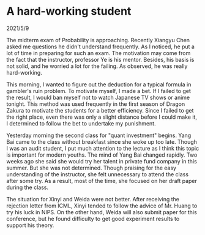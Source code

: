# A hard-working student
2021/5/9

The midterm exam of Probability is approaching. Recently
Xiangyu Chen asked me questions he didn't understand frequently.
As I noticed, he put a lot of time in preparing for such an exam.
The motivation may come from the fact that the instructor, professor
Ye is his mentor. Besides, his basis is not solid, and he worried a lot
for the failing. As observed, he was really hard-working.

This morning, I wanted to figure out the deduction for a typical formula in
gambler's ruin problem. To motivate myself, I made a bet. If I failed to
get the result, I would ban myself not to watch Japanese TV shows or anime
tonight. This method was used frequently in the first season of Dragon Zakura
to motivate the students for a better efficiency. Since I failed to get
the right place, even there was only a slight distance before I could make it,
I determined to follow the bet to undertake my punishment.

Yesterday morning the second class for "quant investment" begins. Yang Bai
came to the class without breakfast since she woke up too late.
Though I was an audit student, I put much attention to the lecture as I think
this topic is important for modern youths. The mind of Yang Bai changed rapidly.
Two weeks ago she said she would try her talent in private fund company in this summer.
But she was not determined. Though praising for the easy understanding of the instructor,
she felt unnecessary to attend the class after some try. As a result, most of the time, she focused on
her draft paper during the class.

The situation for Xinyi and Weida were not better. After receiving the rejection letter from
ICML, Xinyi tended to follow the advice of Mr. Huang to try his luck in NIPS.
On the other hand, Weida will also submit paper for this conference, but he found
difficulty to get good experiment results to support his theory.



